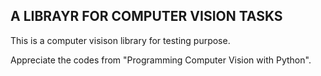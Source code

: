 

A LIBRAYR FOR COMPUTER VISION TASKS
--------------------------------------


This is a computer visison library for testing purpose.

Appreciate the codes from "Programming Computer Vision with Python".
